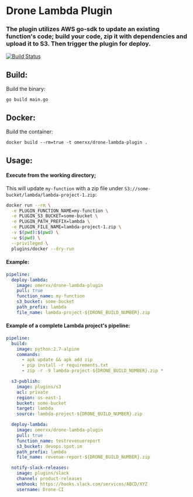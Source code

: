 # Drone Lambda Plugin

### The plugin utilizes AWS go-sdk to update an existing function's code; build your code, zip it with dependencies and upload it to S3. Then trigger the plugin for deploy.
[![Build Status](https://droneio.spot.im/api/badges/omerxx/drone-lambda-plugin/status.svg)](https://droneio.spot.im/omerxx/drone-lambda-plugin)

## Build:
Build the binary:
```
go build main.go
```

## Docker:
Build the container:
```
docker build --rm=true -t omerxx/drone-lambda-plugin .
```

## Usage:

#### Execute from the working directory; 
This will update `my-function` with a zip file under `S3://some-bucket/lambda/lambda-project-1.zip`:
```bash
docker run --rm \
  -e PLUGIN_FUNCTION_NAME=my-function \
  -e PLUGIN_S3_BUCKET=some-bucket \
  -e PLUGIN_PATH_PREFIX=lambda \
  -e PLUGIN_FILE_NAME=lambda-project-1.zip \
  -v $(pwd):$(pwd) \
  -w $(pwd) \
  --privileged \
  plugins/docker --dry-run
```

#### Example:

```yaml
pipeline:
  deploy-lambda:
    image: omerxx/drone-lambda-plugin
    pull: true
    function_name: my-function
    s3_bucket: some-bucket
    path_prefix: lambda
    file_name: lambda-project-${DRONE_BUILD_NUMBER}.zip
```

#### Example of a complete Lambda project's pipeline:

```yaml
pipeline:
  build:
    image: python:2.7-alpine
    commands:
      - apk update && apk add zip
      - pip install -r requirements.txt
      - zip -r -9 lambda-project-${DRONE_BUILD_NUMBER}.zip *

  s3-publish:
    image: plugins/s3
    acl: private
    region: us-east-1
    bucket: some-bucket
    target: lambda
    source: lambda-project-${DRONE_BUILD_NUMBER}.zip

  deploy-lambda:
    image: omerxx/drone-lambda-plugin
    pull: true
    function_name: testrevenuereport
    s3_bucket: devops.spot.im
    path_prefix: lambda
    file_name: revenue-report-${DRONE_BUILD_NUMBER}.zip

  notify-slack-releases:
    image: plugins/slack
    channel: product-releases
    webhook: https://hooks.slack.com/services/ABCD/XYZ
    username: Drone-CI
```
